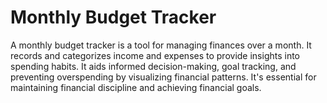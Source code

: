 # Monthly Budget Tracker
A monthly budget tracker is a tool for managing finances over a month. It records and categorizes income and expenses to provide insights into spending habits. It aids informed decision-making, goal tracking, and preventing overspending by visualizing financial patterns. It's essential for maintaining financial discipline and achieving financial goals.


